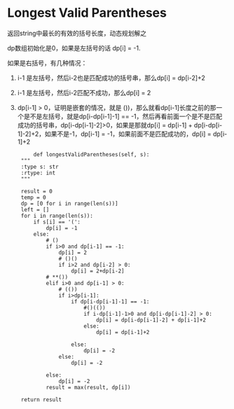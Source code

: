 # Longest Valid Parentheses

返回string中最长的有效的括号长度，动态规划解之

dp数组初始化是0，如果是左括号的话 dp[i] = -1.

如果是右括号，有几种情况：

1. i-1 是左括号，然后i-2也是匹配成功的括号串，那么dp[i] = dp[i-2]+2
2. i-1 是左括号，然后i-2匹配不成功，那么dp[i] = 2
3. dp[i-1] > 0，证明是嵌套的情况，就是 ())，那么就看dp[i-1]长度之前的那一个是不是左括号，就是dp[i-dp[i-1]-1] == -1，然后再看前面一个是不是匹配成功的括号串，dp[i-dp[i-1]-2]>0，如果是那就dp[i] = dp[i-1] + dp[i-dp[i-1]-2]+2，如果不是-1，dp[i-1] = -1，如果前面不是匹配成功的，dp[i] = dp[i-1]+2




			def longestValidParentheses(self, s):
        """
        :type s: str
        :rtype: int
        """
        
        result = 0
        temp = 0
        dp = [0 for i in range(len(s))]
        left = []
        for i in range(len(s)):
            if s[i] == '(':
                dp[i] = -1
            else:
                # ()
                if i>0 and dp[i-1] == -1:
                    dp[i] = 2
                    # ()()
                    if i>2 and dp[i-2] > 0:
                        dp[i] = 2+dp[i-2]
                # **())
                elif i>0 and dp[i-1] > 0:
                    # (())
                    if i>dp[i-1]:
                        if dp[i-dp[i-1]-1] == -1:
                            #()(())
                            if i-dp[i-1]-1>0 and dp[i-dp[i-1]-2] > 0:
                                dp[i] = dp[i-dp[i-1]-2] + dp[i-1]+2
                            else:
                                dp[i] = dp[i-1]+2

                        else:
                            dp[i] = -2
                    else:
                        dp[i] = -2

                else:
                    dp[i] = -2
                result = max(result, dp[i])
                                    
        return result